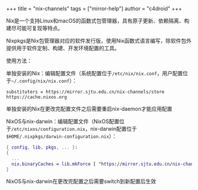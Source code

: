 +++
title = "nix-channels"
tags = ["mirror-help"]
author = "c4droid"
+++

Nix是一个支持Linux和macOS的函数式包管理器，具有原子更新、依赖隔离、构建尽可能可复现等特点。

Nixpkgs是Nix包管理器对应的软件发行版，使用Nix函数式语言编写，除软件包外提供用于软件定制、构建、开发环境配置的工具。

使用方法：

单独安装的Nix：编辑配置文件（系统配置位于`/etc/nix/nix.conf`，用户配置位于`~/.config/nix/nix.conf`）：

```
substituters = https://mirror.sjtu.edu.cn/nix-channels/store https://cache.nixos.org
```

单独安装的Nix在更改完配置文件之后需要重启nix-daemon才能应用配置

NixOS与nix-darwin：编辑配置文件（NixOS配置位于`/etc/nixos/configuration.nix`，nix-darwin配置位于`$HOME/.nixpkgs/darwin-configuration.nix`）：

``` nix
{ config, lib, pkgs, ... }:
{
  ...
  nix.binaryCaches = lib.mkForce [ "https://mirror.sjtu.edu.cn/nix-channels/store" "https://cache.nixos.org" ];
}
```

NixOS与nix-darwin在更改完配置之后需要switch到新配置后生效
